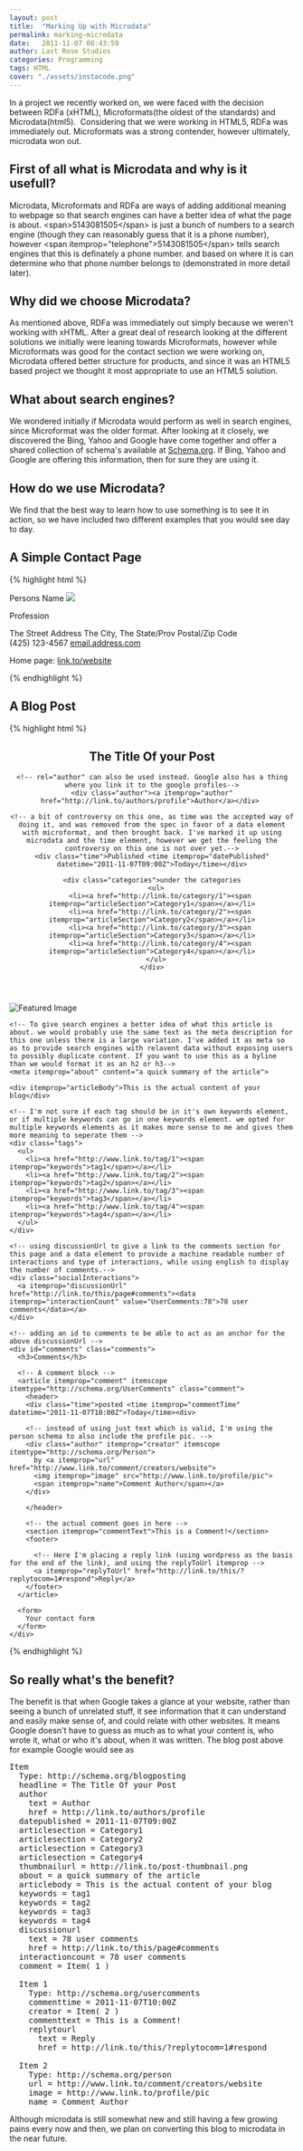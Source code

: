 ```yaml
---
layout: post
title:  "Marking Up with Microdata"
permalink: marking-microdata
date:   2011-11-07 08:43:59
author: Last Rose Studios
categories: Programming
tags: HTML
cover: "./assets/instacode.png"
---
```


In a project we recently worked on, we were faced with the decision between RDFa (xHTML), Microformats(the oldest of the standards) and Microdata(html5).  Considering that we were working in HTML5, RDFa was immediately out. Microformats was a strong contender, however ultimately, microdata won out.

## First of all what is Microdata and why is it usefull?

Microdata, Microformats and RDFa are ways of adding additional meaning to webpage so that search engines can have a better idea of what the page is about. &lt;span&gt;5143081505&lt;/span&gt; is just a bunch of numbers to a search engine (though they can reasonably guess that it is a phone number), however &lt;span itemprop="telephone"&gt;5143081505&lt;/span&gt; tells search engines that this is definately a phone number. and based on where it is can determine who that phone number belongs to (demonstrated in more detail later).

## Why did we choose Microdata?

As mentioned above, RDFa was immediately out simply because we weren't working with xHTML. After a great deal of research looking at the different solutions we initially were leaning towards Microformats, however while Microformats was good for the contact section we were working on, Microdata offered better structure for products, and since it was an HTML5 based project we thought it most appropriate to use an HTML5 solution.

## What about search engines?

We wondered initially if Microdata would perform as well in search engines, since Microformat was the older format. After looking at it closely, we discovered the Bing, Yahoo and Google have come together and offer a shared collection of schema's available at [Schema.org](http://schema.org). If Bing, Yahoo and Google are offering this information, then for sure they are using it.

## How do we use Microdata?

We find that the best way to learn how to use something is to see it in action, so we have included two different examples that you would see day to day.

## A Simple Contact Page

{% highlight html %}
<div itemscope itemtype="http://schema.org/Person">
  <span itemprop="name">Persons Name</span>
  <img src="http://link.to/their/image.jpg" itemprop="image" />

  <span itemprop="jobTitle">Profession</span>
  <div itemprop="address" itemscope itemtype="http://schema.org/PostalAddress">
    <span itemprop="streetAddress">The Street Address</span>
    <span itemprop="addressLocality">The City</span>,
    <span itemprop="addressRegion">The State/Prov</span>
    <span itemprop="postalCode">Postal/Zip Code</span>
  </div>
  <span itemprop="telephone">(425) 123-4567</span>
  <!-- alternatively you could place this in a span and omit the mailto -->
  <a href="mailto:email@address.com" itemprop="email">email.address.com</a>

  Home page:
  <a href="http://link.to/website" itemprop="url">link.to/website</a>
</div>
{% endhighlight %}

## A Blog Post

{% highlight html %}
<!doctype html>
<head>
<title>title</title>
</head>
<body>
<article itemscope itemtype="http://schema.org/BlogPosting">
  <header id="postHeader" class="postHeader">
    <h1 itemprop="headline">The Title Of your Post</h1>

    <!-- rel="author" can also be used instead. Google also has a thing where you link it to the google profiles-->
    <div class="author"><a itemprop="author" href="http://link.to/authors/profile">Author</a></div> 

    <!-- a bit of controversy on this one, as time was the accepted way of doing it, and was removed from the spec in favor of a data element with microformat, and then brought back. I've marked it up using microdata and the time element, however we get the feeling the controversy on this one is not over yet.-->
    <div class="time">Published <time itemprop="datePublished" datetime="2011-11-07T09:00Z">Today</time></div>

    <div class="categories">under the categories
      <ul>
        <li><a href="http://link.to/category/1"><span itemprop="articleSection">Category1</span></a></li>
        <li><a href="http://link.to/category/2"><span itemprop="articleSection">Category2</span></a></li>
        <li><a href="http://link.to/category/3"><span itemprop="articleSection">Category3</span></a></li>
        <li><a href="http://link.to/category/4"><span itemprop="articleSection">Category4</span></a></li>
      </ul>
    </div>
  </header>
  <section id="thePost" class="Post">
    <!-- Optionally add the featured image for the post here -->
    <img itemprop="thumbnailUrl" src="http://link.to/post-thumbnail.png" alt="Featured Image">

    <!-- To give search engines a better idea of what this article is about. we would probably use the same text as the meta description for this one unless there is a large variation. I've added it as meta so as to provide search engines with relavent data without exposing users to possibly duplicate content. If you want to use this as a byline than we would format it as an h2 or h3-->
    <meta itemprop="about" content="a quick summary of the article">

    <div itemprop="articleBody">This is the actual content of your blog</div>
  </section>
  <footer>

    <!-- I'm not sure if each tag should be in it's own keywords element, or if multiple keywords can go in one keywords element. we opted for multiple keywords elements as it makes more sense to me and gives them more meaning to seperate them -->
    <div class="tags">
      <ul>
        <li><a href="http://www.link.to/tag/1"><span itemprop="keywords">tag1</span></a></li>
        <li><a href="http://www.link.to/tag/2"><span itemprop="keywords">tag2</span></a></li>
        <li><a href="http://www.link.to/tag/3"><span itemprop="keywords">tag3</span></a></li>
        <li><a href="http://www.link.to/tag/4"><span itemprop="keywords">tag4</span></a></li>
      </ul>
    </div>

    <!-- using discussionUrl to give a link to the comments section for this page and a data element to provide a machine readable number of interactions and type of interactions, while using english to display the number of comments.-->
    <div class="socialInteractions">
      <a itemprop="discussionUrl" href="http://link.to/this/page#comments"><data     itemprop="interactionCount" value="UserComments:78">78 user comments</data></a>
    </div>

    <!-- adding an id to comments to be able to act as an anchor for the above discussionUrl -->
    <div id="comments" class="comments">
      <h3>Comments</h3>

      <!-- A comment block -->
      <article itemprop="comment" itemscope itemtype="http://schema.org/UserComments" class="comment">
        <header>
        <div class="time">posted <time itemprop="commentTime" datetime="2011-11-07T10:00Z">Today</time><div>

        <!-- instead of using just text which is valid, I'm using the person schema to also include the profile pic. -->
        <div class="author" itemprop="creator" itemscope itemtype="http://schema.org/Person">
          by <a itemprop="url" href="http://www.link.to/comment/creators/website"> 
          <img itemprop="image" src="http://www.link.to/profile/pic">
          <span itemprop="name">Comment Author</span></a>
        </div> 

        </header>

        <!-- the actual comment goes in here -->
        <section itemprop="commentText">This is a Comment!</section>
        <footer>

          <!-- Here I'm placing a reply link (using wordpress as the basis for the end of the link), and using the replyToUrl itemprop -->
          <a itemprop="replyToUrl" href="http://link.to/this/?replytocom=1#respond">Reply</a>
        </footer>
      </article>

      <form>
        Your contact form
      </form>
    </div>
  </footer>
</article>
{% endhighlight %}

## So really what's the benefit?

The benefit is that when Google takes a glance at your website, rather than seeing a bunch of unrelated stuff, it see information that it can understand and easily make sense of, and could relate with other websites. It means Google doesn't have to guess as much as to what your content is, who wrote it, what or who it's about, when it was written. The blog post above for example Google would see as

<pre>Item 
  Type: http://schema.org/blogposting
  headline = The Title Of your Post 
  author 
    text = Author 
    href = http://link.to/authors/profile
  datepublished = 2011-11-07T09:00Z 
  articlesection = Category1 
  articlesection = Category2 
  articlesection = Category3 
  articlesection = Category4 
  thumbnailurl = http://link.to/post-thumbnail.png 
  about = a quick summary of the article 
  articlebody = This is the actual content of your blog 
  keywords = tag1 
  keywords = tag2 
  keywords = tag3 
  keywords = tag4 
  discussionurl 
    text = 78 user comments 
    href = http://link.to/this/page#comments
  interactioncount = 78 user comments 
  comment = Item( 1 ) 

  Item 1 
    Type: http://schema.org/usercomments
    commenttime = 2011-11-07T10:00Z 
    creator = Item( 2 ) 
    commenttext = This is a Comment! 
    replytourl 
      text = Reply 
      href = http://link.to/this/?replytocom=1#respond

  Item 2 
    Type: http://schema.org/person
    url = http://www.link.to/comment/creators/website 
    image = http://www.link.to/profile/pic 
    name = Comment Author</pre>

Although microdata is still somewhat new and still having a few growing pains every now and then, we plan on converting this blog to microdata in the near future.
